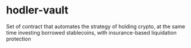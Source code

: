 # hodler-vault
Set of contract that automates the strategy of holding crypto, at the same time investing borrowed stablecoins, with insurance-based liquidation protection
